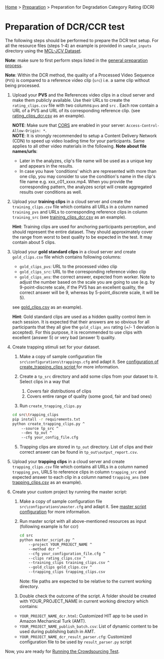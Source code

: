 [Home](../README.md) > [Preparation](preparation.md) > Preparation for Degradation Category Rating (DCR)

# Preparation of DCR/CCR test

The following steps should be performed to prepare the DCR test setup.
For all the resource files (steps 1-4) an example is provided in `sample_inputs` directory using 
the [MCL-JCV Dataset](http://mcl.usc.edu/mcl-jcv-dataset/).  

**Note**: make sure to first perform steps listed in the [general preparation process](preparation.md).

**Note**: Within the DCR method, the quality of a Processed Video Sequence (`PVS`) is compared to a reference video
 clip (`src`) i.e. a same clip without being processed.  

1. Upload your **PVS** and the References video clips in a cloud server and make them publicly available.
 Use their URLs to create the `rating_clips.csv` file with two columns:`pvs` and `src` . Each row contain a URL of a PVS 
 and URL of its corresponding reference clip. (see [rating_clips_dcr.csv](../sample_inputs/rating_clips_dcr.csv) as an example).

    **NOTE**: Make sure that [CORS](https://developer.mozilla.org/en-US/docs/Web/HTTP/CORS) are enabled in your server: `Access-Control-Allow-Origin: *`.  
    **NOTE**: It is strongly recommended to setup a Content Delivery Network (CDN) to speed up video loading time for your participants.
    Same applies to all other video materials in the following.
    **Note about file names/urls**:
    * Later in the analyzes, clip's file name will be used as a unique key and appears in the results.    
    * In case you have 'conditions' which are represented with more than one clip, you may consider to use the condition's 
        name in the clip's file name e.g. xxx_c01_xxxx.mp4. When you provide the corresponding pattern, the analyzes script 
        will create aggregated results over conditions as well.  

1. Upload your **training clips** in a cloud server and create the `training_clips.csv` file which contains all URLs in a 
column named `training_pvs` and URLs to corresponding reference clips in column `training_src` 
(see [training_clips_dcr.csv](../sample_inputs/training_clips_dcr.csv) as an example).
    
    **Hint**: Training clips are used for anchoring participants perception, and should represent the entire dataset. 
    They should approximately cover the range from worst to best quality to be expected in the test. It may contain 
    about 5 clips. 
1. Upload your **gold standard clips** in a cloud server and create `gold_clips.csv` file which contains following columns:    
    - `gold_clips_pvs`: URL to the processed video clip
    - `gold_clips_src`: URL to the corresponding reference  video clip
    - `gold_clips_ans`: the correct answer, expected from worker. Note to adjust the number based on the scale you are
    going to use (e.g. by 9-point-discrete scale, if the PVS has an excellent quality, the correct answer will be 9, 
    whereas by 5-point_discrete scale, it will be 5).
    
    see [gold_clips.csv](../sample_inputs/gold_clips_dcr.csv) as an example).
    
    **Hint**: Gold standard clips are used as a hidden quality control item in each session. It is expected that their 
    answers are so obvious for all participants that they all give the `gold_clips_ans` rating (+/- 1 deviation is 
    accepted). For this purpose, it is recommended to use clips with excellent (answer 5) or very bad (answer 1) quality.
        
1. Create trapping stimuli set for your dataset.

    1. Make a copy of sample configuration file `src\configurations\trappings.cfg` and adapt it. 
    See [configuration of create_trapping_clips script ](conf-trapping.md) for more information.
     
    2. Create a `tp_src` directory and add some clips from your dataset to it. Select clips in a way that
		1. Covers fair distributions of clips 
		1. Covers entire range of quality (some good, fair and bad ones)
    
    4. Run `create_trapping_clips.py`
    ``` bash
    cd src\trapping_clips
    pip install -r requirements.txt
    python create_trapping_clips.py ^
        --source tp_src ^
        --des tp_out ^
        --cfg your_config_file.cfg
    ```    
    5. Trapping clips are stored in `tp_out` directory. List of clips and their correct answer can 
    be found in `tp_out\output_report.csv`.
        
1. Upload your **trapping clips** in a cloud server and create `trapping_clips.csv` file which contains all URLs in 
a column named `trapping_pvs`, URLS to reference clips in column `trapping_src` and expected answer to each clip in a 
column named `trapping_ans` (see [trapping_clips.csv](../sample_inputs/trapping_clips_dcr.csv) as an example).

1. Create your custom project by running the master script: 

    1. Make a copy of sample configuration file `src\configurations\master.cfg` and adapt it. 
    See [master script configuration](conf_master.md) for more information.
    
    1. Run master script with all above-mentioned resources as input (following example is for ccr)
        
        ```bash
        cd src
        python master_script.py ^
            --project YOUR_PROJECT_NAME ^
            --method dcr ^
            --cfg your_configuration_file.cfg ^
            --clips rating_clips.csv ^
            --training_clips training_clips.csv ^
            --gold_clips gold_clips.csv ^
            --trapping_clips trapping_clips.csv              
        ```
        Note: file paths are expected to be relative to the current working directory.
    
    1. Double check the outcome of the script. A folder should be created with YOUR_PROJECT_NAME in current working 
    directory which contains: 
    * `YOUR_PROJECT_NAME_dcr.html`: Customized HIT app to be used in Amazon Mechanical Turk (AMT).
    * `YOUR_PROJECT_NAME_publish_batch.csv`: List of dynamic content to be used during publishing batch in AMT.
    * `YOUR_PROJECT_NAME_dcr_result_parser.cfg`: Customized configuration file to be used by `result_parser.py` script
        
Now, you are ready for [Running the Crowdsourcing Test](running_test_mturk.md).